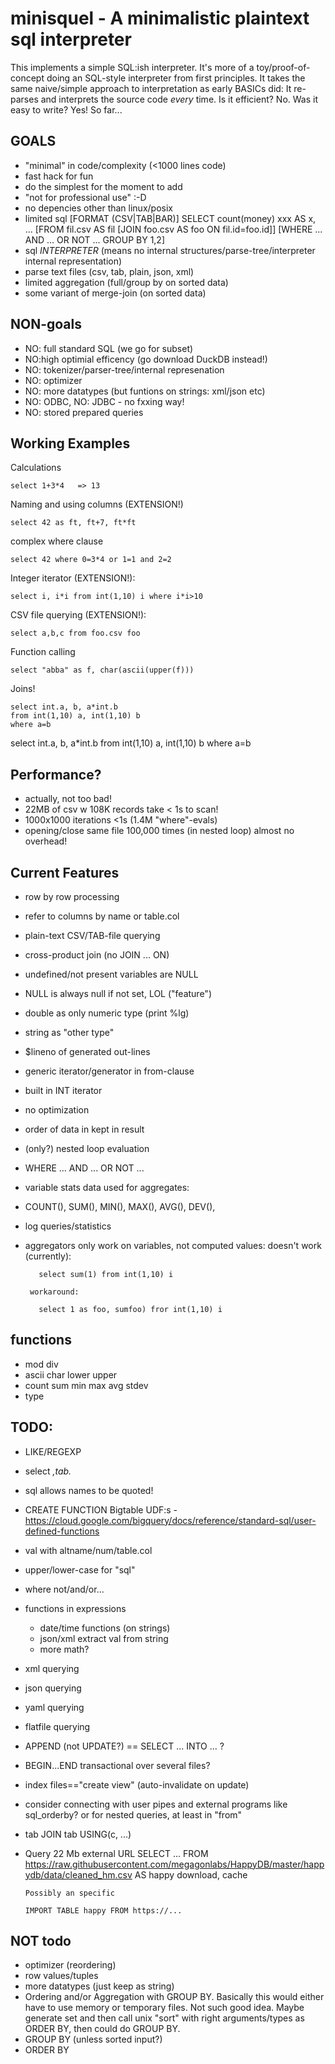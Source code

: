 # minisquel - A minimalistic plaintext sql interpreter

This implements a simple SQL:ish interpreter. It's more of a toy/proof-of-concept doing an SQL-style interpreter from first principles. It takes the same naive/simple approach to interpretation as early BASICs did: It re-parses and interprets the source code *every* time. Is it efficient? No. Was it easy to write? Yes! So far...

## GOALS

- "minimal" in code/complexity (<1000 lines code)
- fast hack for fun
- do the simplest for the moment to add
- "not for professional use" :-D
- no depencies other than linux/posix
- limited sql
        [FORMAT (CSV|TAB|BAR)]
	SELECT count(money) xxx AS x, ...
	[FROM fil.csv AS fil
 	 [JOIN foo.csv AS foo ON fil.id=foo.id]]
	[WHERE ...
          AND ...
	  OR NOT ...
	  GROUP BY 1,2]
- sql *INTERPRETER* (means no internal structures/parse-tree/interpreter internal representation)
- parse text files (csv, tab, plain, json, xml)
- limited aggregation (full/group by on sorted data)
- some variant of merge-join (on sorted data)

## NON-goals
- NO: full standard SQL (we go for subset)
- NO:high optimial efficency (go download DuckDB instead!)
- NO: tokenizer/parser-tree/internal represenation
- NO: optimizer
- NO: more datatypes (but funtions on strings: xml/json etc)
- NO: ODBC, NO: JDBC - no fxxing way!
- NO: stored prepared queries

## Working Examples

Calculations

    select 1+3*4   => 13
    
Naming and using columns (EXTENSION!)

    select 42 as ft, ft+7, ft*ft

complex where clause

    select 42 where 0=3*4 or 1=1 and 2=2
    
Integer iterator (EXTENSION!):

    select i, i*i from int(1,10) i where i*i>10

CSV file querying (EXTENSION!):

    select a,b,c from foo.csv foo

Function calling

    select "abba" as f, char(ascii(upper(f)))

Joins!

    select int.a, b, a*int.b
    from int(1,10) a, int(1,10) b
    where a=b
    
select int.a, b, a*int.b from int(1,10) a, int(1,10) b where a=b
    
## Performance?
- actually, not too bad!
- 22MB of csv w 108K records take < 1s to scan!
- 1000x1000 iterations <1s (1.4M "where"-evals)
- opening/close same file 100,000 times (in nested loop) almost no overhead!

## Current Features
- row by row processing
- refer to columns by name or table.col
- plain-text CSV/TAB-file querying
- cross-product join (no JOIN ... ON)
- undefined/not present variables are NULL
- NULL is always null if not set, LOL ("feature")
- double as only numeric type (print %lg)
- string as "other type"
- $lineno of generated out-lines
- generic iterator/generator in from-clause
- built in INT iterator
- no optimization
- order of data in kept in result
- (only?) nested loop evaluation
- WHERE ... AND ... OR NOT ...
- variable stats data used for aggregates:
- COUNT(), SUM(), MIN(), MAX(), AVG(), DEV(), 
- log queries/statistics
- aggregators only work on variables, not computed values:
       doesn't work (currently):

         select sum(1) from int(1,10) i

       workaround:
       
         select 1 as foo, sumfoo) fror int(1,10) i


## functions
- mod div
- ascii char lower upper
- count sum min max avg stdev
- type

## TODO:
- LIKE/REGEXP
- select *,tab.*
- sql allows names to be quoted!
- CREATE FUNCTION Bigtable UDF:s - https://cloud.google.com/bigquery/docs/reference/standard-sql/user-defined-functions
- val with altname/num/table.col
- upper/lower-case for "sql"
- where not/and/or...
- functions in expressions
  - date/time functions (on strings)
  - json/xml extract val from string
  - more math?
- xml querying
- json querying
- yaml querying
- flatfile querying
- APPEND (not UPDATE?) == SELECT ... INTO ... ?
- BEGIN...END transactional over several files?
- index files=="create view" (auto-invalidate on update)
- consider connecting with user pipes and external programs like sql_orderby? or for nested queries, at least in "from"
- tab JOIN tab USING(c, ...)
- Query 22 Mb external URL
      SELECT ...
      FROM  https://raw.githubusercontent.com/megagonlabs/HappyDB/master/happydb/data/cleaned_hm.csv AS happy
      download, cache

      Possibly an specific

      IMPORT TABLE happy FROM https://...

## NOT todo
- optimizer (reordering)
- row values/tuples
- more datatypes (just keep as string)
- Ordering and/or Aggregation with GROUP BY. Basically this would either have to use memory or temporary files. Not such good idea. Maybe generate set and then call unix "sort" with right arguments/types as ORDER BY, then could do GROUP BY.
- GROUP BY (unless sorted input?)
- ORDER BY
